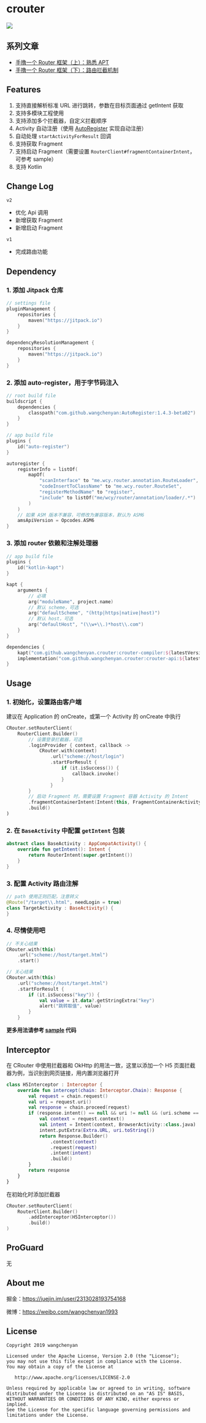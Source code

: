 # crouter

[![](https://jitpack.io/v/wangchenyan/crouter.svg)](https://jitpack.io/#wangchenyan/crouter)

## 系列文章

- [手撸一个 Router 框架（上）：熟悉 APT](https://juejin.im/post/6844903923606618126)
- [手撸一个 Router 框架（下）：路由拦截机制](https://juejin.im/post/6844904193866596365)

## Features

1. 支持直接解析标准 URL 进行跳转，参数在目标页面通过 getIntent 获取
2. 支持多模块工程使用
3. 支持添加多个拦截器，自定义拦截顺序
4. Activity 自动注册（使用 [AutoRegister](https://github.com/luckybilly/AutoRegister) 实现自动注册）
5. 自动处理 `startActivityForResult` 回调
6. 支持获取 Fragment
7. 支持启动 Fragment（需要设置 `RouterClient#fragmentContainerIntent`，可参考 sample）
8. 支持 Kotlin

## Change Log

`v2`

- 优化 Api 调用
- 新增获取 Fragment
- 新增启动 Fragment

`v1`

- 完成路由功能

## Dependency

### 1. 添加 Jitpack 仓库

```kotlin
// settings file
pluginManagement {
    repositories {
        maven("https://jitpack.io")
    }
}

dependencyResolutionManagement {
    repositories {
        maven("https://jitpack.io")
    }
}
```

### 2. 添加 auto-register，用于字节码注入

```kotlin
// root build file
buildscript {
    dependencies {
        classpath("com.github.wangchenyan:AutoRegister:1.4.3-beta02")
    }
}
```

```kotlin
// app build file
plugins {
    id("auto-register")
}

autoregister {
    registerInfo = listOf(
        mapOf(
            "scanInterface" to "me.wcy.router.annotation.RouteLoader",
            "codeInsertToClassName" to "me.wcy.router.RouteSet",
            "registerMethodName" to "register",
            "include" to listOf("me/wcy/router/annotation/loader/.*")
        )
    )
    // 如果 ASM 版本不兼容，可修改为兼容版本，默认为 ASM6
    amsApiVersion = Opcodes.ASM6
}
```

### 3. 添加 router 依赖和注解处理器

```kotlin
// app build file
plugins {
    id("kotlin-kapt")
}

kapt {
    arguments {
        // 必填
        arg("moduleName", project.name)
        // 默认 scheme，可选
        arg("defaultScheme", "(http|https|native|host)")
        // 默认 host，可选
        arg("defaultHost", "(\\w+\\.)*host\\.com")
    }
}

dependencies {
    kapt("com.github.wangchenyan.crouter:crouter-compiler:${latestVersion}")
    implementation("com.github.wangchenyan.crouter:crouter-api:${latestVersion}")
}
```

## Usage

### 1. 初始化，设置路由客户端

建议在 Application 的 onCreate，或第一个 Activity 的 onCreate 中执行

```kotlin
CRouter.setRouterClient(
    RouterClient.Builder()
        // 设置登录拦截器，可选
        .loginProvider { context, callback ->
            CRouter.with(context)
                .url("scheme://host/login")
                .startForResult {
                    if (it.isSuccess()) {
                        callback.invoke()
                    }
                }
        }
        // 启动 Fragment 时，需要设置 Fragment 容器 Activity 的 Intent
        .fragmentContainerIntent(Intent(this, FragmentContainerActivity::class.java))
        .build()
)
```

### 2. 在 `BaseActivity` 中配置 `getIntent` 包装

```kotlin
abstract class BaseActivity : AppCompatActivity() {
    override fun getIntent(): Intent {
        return RouterIntent(super.getIntent())
    }
}
```

### 3. 配置 Activity 路由注解

```kotlin
// path 使用正则匹配，注意转义
@Route("/target\\.html", needLogin = true)
class TargetActivity : BaseActivity() {
}
```

### 4. 尽情使用吧

```kotlin
// 不关心结果
CRouter.with(this)
    .url("scheme://host/target.html")
    .start()

// 关心结果
CRouter.with(this)
    .url("scheme://host/target.html")
    .startForResult {
        if (it.isSuccess("key")) {
            val value = it.data?.getStringExtra("key")
            alert("跳转取值", value)
        }
    }
```

**更多用法请参考 [sample](https://github.com/wangchenyan/crouter/tree/master/sample) 代码**

## Interceptor

在 CRouter 中使用拦截器和 OkHttp 的用法一致，这里以添加一个 H5 页面拦截器为例，当识别到网页链接，用内置浏览器打开

```kotlin
class H5Interceptor : Interceptor {
    override fun intercept(chain: Interceptor.Chain): Response {
        val request = chain.request()
        val uri = request.uri()
        val response = chain.proceed(request)
        if (response.intent() == null && uri != null && (uri.scheme == "http" || uri.scheme == "https")) {
            val context = request.context()
            val intent = Intent(context, BrowserActivity::class.java)
            intent.putExtra(Extra.URL, uri.toString())
            return Response.Builder()
                .context(context)
                .request(request)
                .intent(intent)
                .build()
        }
        return response
    }
}
```

在初始化时添加拦截器

```kotlin
CRouter.setRouterClient(
    RouterClient.Builder()
        .addInterceptor(H5Interceptor())
        .build()
)
```

## ProGuard

无

## About me

掘金：https://juejin.im/user/2313028193754168

微博：https://weibo.com/wangchenyan1993

## License

    Copyright 2019 wangchenyan

    Licensed under the Apache License, Version 2.0 (the "License");
    you may not use this file except in compliance with the License.
    You may obtain a copy of the License at

       http://www.apache.org/licenses/LICENSE-2.0

    Unless required by applicable law or agreed to in writing, software
    distributed under the License is distributed on an "AS IS" BASIS,
    WITHOUT WARRANTIES OR CONDITIONS OF ANY KIND, either express or implied.
    See the License for the specific language governing permissions and
    limitations under the License.
